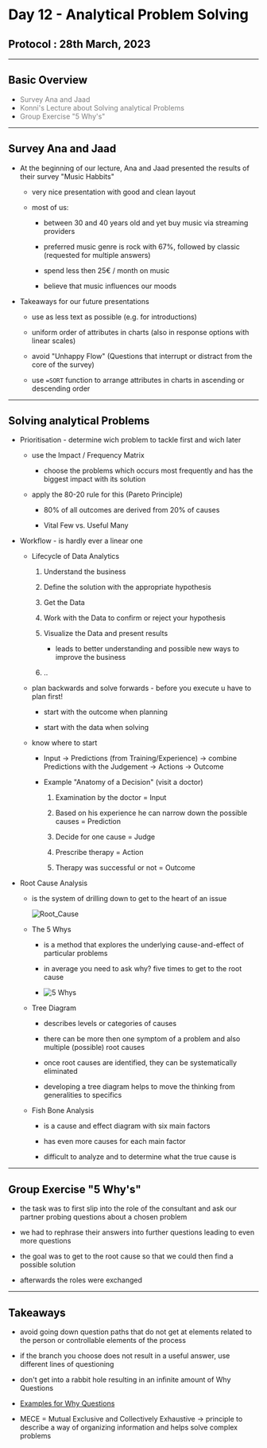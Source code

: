 # <span style="color:black"> __Day 12 - Analytical Problem Solving__

## <span style="color:black"> __Protocol : 28th March, 2023__


---
## <span style="color:black"> __Basic Overview__ </span>

* <span style="color:grey"> Survey Ana and Jaad 
* <span style="color:grey"> Konni's Lecture about Solving analytical Problems
* <span style="color:grey"> Group Exercise "5 Why's"

---
## <span style="color:black"> __Survey Ana and Jaad__ </span>

* At the beginning of our lecture, Ana and Jaad presented the results of their survey "Music Habbits"

    - very nice presentation with good and clean layout
    
    - most of us:
        
        - between 30 and 40 years old and yet buy music via streaming providers
        
        - preferred music genre is rock with 67%, followed by classic (requested for multiple answers)
        
        - spend less then 25€ / month on music
        
        - believe that music influences our moods


* Takeaways for our future presentations

    - use as less text as possible (e.g. for introductions)
    
    - uniform order of attributes in charts (also in response options with linear scales)
    
    - avoid "Unhappy Flow" (Questions that interrupt or distract from the core of the survey)
    
    - use `=SORT` function to arrange attributes in charts in ascending or descending order 

---
## <span style="color:black"> __Solving analytical Problems__ </span>

* Prioritisation - determine wich problem to tackle first and wich later
   
    - use the Impact / Frequency Matrix 
        
        - choose the problems which occurs most frequently and has the biggest impact with its solution
    
    - apply the 80-20 rule for this (Pareto Principle)
    
        - 80% of all outcomes are derived from 20% of causes
    
        - Vital Few vs. Useful Many


* Workflow - is hardly ever a linear one
    
    - Lifecycle of Data Analytics
        
        1. Understand the business
        
        2. Define the solution with the appropriate hypothesis
        
        3. Get the Data
        
        4. Work with the Data to confirm or reject your hypothesis
        
        5. Visualize the Data and present results 
        
            - leads to better understanding and possible new ways to improve the business
        
        1. ..
    
    - plan backwards and solve forwards - before you execute u have to plan first!
        
        - start with the outcome when planning 
        
        - start with the data when solving

    - know where to start
        
        - Input -> Predictions (from Training/Experience) -> combine Predictions with the Judgement -> Actions -> Outcome
        
        - Example "Anatomy of a Decision" (visit a doctor)
        
            1. Examination by the doctor = Input
        
            2. Based on his experience he can narrow down the possible causes = Prediction
        
            3. Decide for one cause = Judge
        
            4. Prescribe therapy = Action
        
            5. Therapy was successful or not = Outcome


* Root Cause Analysis
    
    - is the system of drilling down to get to the heart of an issue
    
        ![Root_Cause](images/root_cause.png)
    
    - The 5 Whys
    
        - is a method that explores the underlying cause-and-effect of particular problems
    
        - in average you need to ask why? five times to get to the root cause
    
        - ![5 Whys](images/5_whys.png)
    
    - Tree Diagram 
    
        - describes levels or categories of causes
    
        - there can be more then one symptom of a problem and also multiple (possible) root causes
    
        - once root causes are identified, they can be systematically eliminated
    
        - developing a tree diagram helps to move the thinking from generalities to specifics

    - Fish Bone Analysis
    
        - is a cause and effect diagram with six main factors
    
        - has even more causes for each main factor
    
        - difficult to analyze and to determine what the true cause is


---
## <span style="color:black"> __Group Exercise "5 Why's"__ </span>

* the task was to first slip into the role of the consultant and ask our partner probing questions about a chosen problem

* we had to rephrase their answers into further questions leading to even more questions

* the goal was to get to the root cause so that we could then find a possible solution

* afterwards the roles were exchanged


---
## <span style="color:black"> __Takeaways__ </span>

- avoid going down question paths that do not get at elements related to the person or controllable elements of the process

- if the branch you choose does not result in a useful answer, use different lines of questioning

- don't get into a rabbit hole resulting in an infinite amount of Why Questions 

- [Examples for Why Questions](https://www.taproot.com/best-5-why-examples/)

- MECE = Mutual Exclusive and Collectively Exhaustive -> principle to describe a way of organizing information and helps solve complex problems






    






